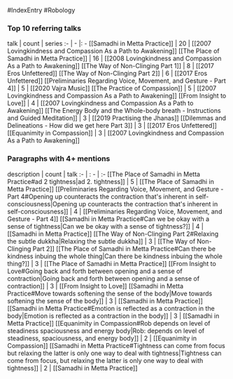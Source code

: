 #IndexEntry #Robology

### Top 10 referring talks
talk | count | series
:- | - |: -
[[Samadhi in Metta Practice]] | 20 | [[2007 Lovingkindness and Compassion As a Path to Awakening]]
[[The Place of Samadhi in Metta Practice]] | 16 | [[2008 Lovingkindness and Compassion As a Path to Awakening]]
[[The Way of Non-Clinging Part 1]] | 8 | [[2017 Eros Unfettered]]
[[The Way of Non-Clinging Part 2]] | 6 | [[2017 Eros Unfettered]]
[[Preliminaries Regarding Voice, Movement, and Gesture - Part 4]] | 5 | [[2020 Vajra Music]]
[[The Practice of Compassion]] | 5 | [[2007 Lovingkindness and Compassion As a Path to Awakening]]
[[From Insight to Love]] | 4 | [[2007 Lovingkindness and Compassion As a Path to Awakening]]
[[The Energy Body and the Whole-body breath - Instructions and Guided Meditation]] | 3 | [[2019 Practising the Jhanas]]
[[Dilemmas and Delineations - How did we get here Part 3]] | 3 | [[2017 Eros Unfettered]]
[[Equanimity in Compassion]] | 3 | [[2007 Lovingkindness and Compassion As a Path to Awakening]]

### Paragraphs with 4+ mentions
description | count | talk
:- | : - | :-
[[The Place of Samadhi in Metta Practice#ad 2 tightness\|ad 2. tightness]] | 5 | [[The Place of Samadhi in Metta Practice]]
[[Preliminaries Regarding Voice, Movement, and Gesture - Part 4#Opening up counteracts the contraction that's inherent in self-consciousness\|Opening up counteracts the contraction that's inherent in self-consciousness]] | 4 | [[Preliminaries Regarding Voice, Movement, and Gesture - Part 4]]
[[Samadhi in Metta Practice#Can we be okay with a sense of tightness\|Can we be okay with a sense of tightness?]] | 4 | [[Samadhi in Metta Practice]]
[[The Way of Non-Clinging Part 2#Relaxing the subtle dukkha\|Relaxing the subtle dukkha]] | 3 | [[The Way of Non-Clinging Part 2]]
[[The Place of Samadhi in Metta Practice#Can there be kindness inbuing the whole thing\|Can there be kindness inbuing the whole thing?]] | 3 | [[The Place of Samadhi in Metta Practice]]
[[From Insight to Love#Going back and forth between opening and a sense of contraction\|Going back and forth between opening and a sense of contraction]] | 3 | [[From Insight to Love]]
[[Samadhi in Metta Practice#Move towards softening the sense of the body\|Move towards softening the sense of the body]] | 3 | [[Samadhi in Metta Practice]]
[[Samadhi in Metta Practice#Emotion is reflected as a contraction in the body\|Emotion is reflected as a contraction in the body]] | 3 | [[Samadhi in Metta Practice]]
[[Equanimity in Compassion#Rob depends on level of steadiness spaciousness and energy body\|Rob: depends on level of steadiness, spaciousness, and energy body]] | 2 | [[Equanimity in Compassion]]
[[Samadhi in Metta Practice#Tightness can come from focus but relaxing the latter is only one way to deal with tightness\|Tightness can come from focus, but relaxing the latter is only one way to deal with tightness]] | 2 | [[Samadhi in Metta Practice]]

